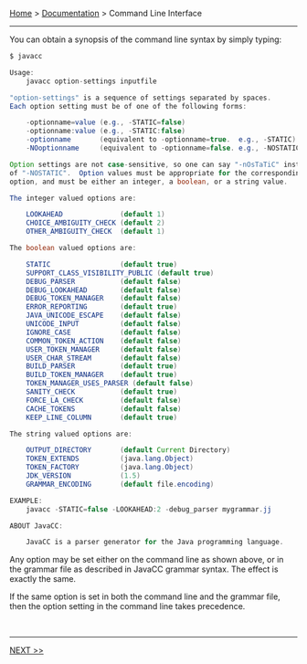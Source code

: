 [Home](../index.md) > [Documentation](index.md) > Command Line Interface

---

You can obtain a synopsis of the command line syntax by simply typing:

```java
$ javacc
```

```java
Usage:
    javacc option-settings inputfile

"option-settings" is a sequence of settings separated by spaces.
Each option setting must be of one of the following forms:

    -optionname=value (e.g., -STATIC=false)
    -optionname:value (e.g., -STATIC:false)
    -optionname       (equivalent to -optionname=true.  e.g., -STATIC)
    -NOoptionname     (equivalent to -optionname=false. e.g., -NOSTATIC)

Option settings are not case-sensitive, so one can say "-nOsTaTiC" instead
of "-NOSTATIC".  Option values must be appropriate for the corresponding
option, and must be either an integer, a boolean, or a string value.

The integer valued options are:

    LOOKAHEAD              (default 1)
    CHOICE_AMBIGUITY_CHECK (default 2)
    OTHER_AMBIGUITY_CHECK  (default 1)

The boolean valued options are:

    STATIC                 (default true)
    SUPPORT_CLASS_VISIBILITY_PUBLIC (default true)
    DEBUG_PARSER           (default false)
    DEBUG_LOOKAHEAD        (default false)
    DEBUG_TOKEN_MANAGER    (default false)
    ERROR_REPORTING        (default true)
    JAVA_UNICODE_ESCAPE    (default false)
    UNICODE_INPUT          (default false)
    IGNORE_CASE            (default false)
    COMMON_TOKEN_ACTION    (default false)
    USER_TOKEN_MANAGER     (default false)
    USER_CHAR_STREAM       (default false)
    BUILD_PARSER           (default true)
    BUILD_TOKEN_MANAGER    (default true)
    TOKEN_MANAGER_USES_PARSER (default false)
    SANITY_CHECK           (default true)
    FORCE_LA_CHECK         (default false)
    CACHE_TOKENS           (default false)
    KEEP_LINE_COLUMN       (default true)

The string valued options are:

    OUTPUT_DIRECTORY       (default Current Directory)
    TOKEN_EXTENDS          (java.lang.Object)
    TOKEN_FACTORY          (java.lang.Object)
    JDK_VERSION            (1.5)
    GRAMMAR_ENCODING       (default file.encoding)

EXAMPLE:
    javacc -STATIC=false -LOOKAHEAD:2 -debug_parser mygrammar.jj

ABOUT JavaCC:

    JavaCC is a parser generator for the Java programming language.
```

Any option may be set either on the command line as shown above, or in the grammar file as described in JavaCC grammar syntax. The effect is exactly the same.

If the same option is set in both the command line and the grammar file, then the option setting in the command line takes precedence.

<br>

---

[NEXT >>](grammar.md)

<br>
